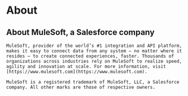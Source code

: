 # About 

 ## About MuleSoft, a Salesforce company

    MuleSoft, provider of the world’s #1 integration and API platform, makes it easy to connect data from any system – no matter where it resides – to create connected experiences, faster. Thousands of organizations across industries rely on MuleSoft to realize speed, agility and innovation at scale. For more information, visit [https://www.mulesoft.com](https://www.mulesoft.com).

    MuleSoft is a registered trademark of MuleSoft, LLC, a Salesforce company. All other marks are those of respective owners.